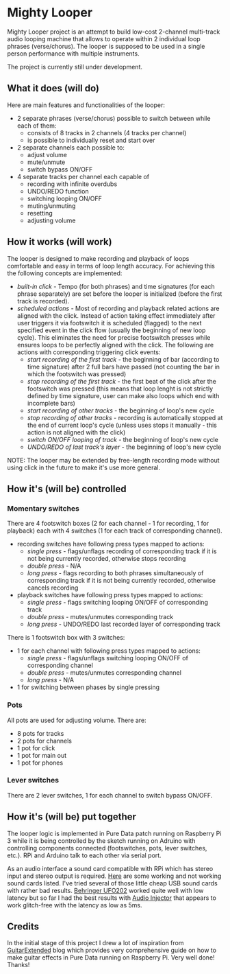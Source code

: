 # Mighty Looper

Mighty Looper project is an attempt to build low-cost 2-channel multi-track audio looping machine that allows to operate
within 2 individual loop phrases (verse/chorus). The looper is supposed to be used in a single person performance with
multiple instruments. 

The project is currently still under development.

## What it does (will do) 

Here are main features and functionalities of the looper:

- 2 separate phrases (verse/chorus) possible to switch between while each of them:
	- consists of 8 tracks in 2 channels (4 tracks per channel)
	- is possible to individually reset and start over
- 2 separate channels each possible to: 
	- adjust volume
	- mute/unmute
	- switch bypass ON/OFF
- 4 separate tracks per channel each capable of
	- recording with infinite overdubs
	- UNDO/REDO function
	- switching looping ON/OFF
	- muting/unmuting
	- resetting
	- adjusting volume

## How it works (will work)

The looper is designed to make recording and playback of loops comfortable and easy in terms of loop length accuracy. For achieving
this the following concepts are implemented:

- _built-in click_ - Tempo (for both phrases) and time signatures (for each phrase separately) are
set before the looper is initialized (before the first track is recorded).
- _scheduled actions_ -  Most of recording and playback related actions are aligned with the click. Instead of action taking
effect immediately after user triggers it via footswitch it is scheduled (flagged) to the next specified event in the click flow
(usually the beginning of new loop cycle). This eliminates the need for precise footswitch presses while ensures loops
to be perfectly aligned with the click. The following are actions with corresponding triggering click events:
	- _start recording of the first track_ - the beginning of bar (according to time signature) after 2 full bars have passed (not counting the bar
	in which the footswitch was pressed) 
	- _stop recording of the first track_ - the first beat of the click after the footswitch was pressed (this means that
	loop lenght is not strictly defined by time signature, user can make also loops which end with incomplete bars)
	- _start recording of other tracks_ - the beginning of loop's new cycle 
	- _stop recording of other tracks_ - recording is automatically stopped at the end of current loop's cycle
	(unless uses stops it manually - this action is not aligned with the click)
	- _switch ON/OFF looping of track_ - the beginning of loop's new cycle
	- _UNDO/REDO of last track's layer_ - the beginning of loop's new cycle

NOTE: The looper may be extended by free-length recording mode without using click in the future to make it's use more
general.

## How it's (will be) controlled

### Momentary switches

There are 4 footswitch boxes (2 for each channel - 1 for recording, 1 for playback) each with 4 switches (1 for each
track of corresponding channel).

- recording switches have following press types mapped to actions:
	- _single press_ - flags/unflags recording of corresponding track if it is not being currently recorded, otherwise
	stops recording
	- _double press_ - N/A
	- _long press_ - flags recording to both phrases simultaneously of corresponding track if it is not being currently
	recorded, otherwise cancels recording
- playback switches have following press types mapped to actions:
	- _single press_ - flags switching looping ON/OFF of corresponding track
	- _double press_ - mutes/unmutes corresponding track
	- _long press_ - UNDO/REDO last recorded layer of corresponding track

There is 1 footswitch box with 3 switches:
- 1 for each channel with following press types mapped to actions:
	- _single press_ - flags/unflags switching looping ON/OFF of corresponding channel
	- _double press_ - mutes/unmutes corresponding channel
	- _long press_ - N/A
- 1 for switching between phases by single pressing

### Pots

All pots are used for adjusting volume. There are:

- 8 pots for tracks
- 2 pots for channels
- 1 pot for click
- 1 pot for main out
- 1 pot for phones 

### Lever switches

There are 2 lever switches, 1 for each channel to switch bypass ON/OFF.

## How it's (will be) put together

The looper logic is implemented in Pure Data patch running on Raspberry Pi 3 while it is being controlled by the sketch
running on Adruino with controlling components connected (footswitches, pots, lever switches, etc.). RPi and
Arduino talk to each other via serial port.

As an audio interface a sound card compatible with RPi which has stereo input and stereo output is required.
[Here](https://puredata.info/docs/raspberry-pi) are some working and not working sound cards listed. I've tried several of
those little cheap USB sound cards with rather bad results. [Behringer
UFO202](http://www.musictri.be/Categories/Behringer/Computer-Audio/Audio-Interfaces/UFO202/p/P0A12) worked quite
well with low latency but so far I had the best results with [Audio Injector](http://www.audioinjector.net/#!/rpi-hat)
that appears to work glitch-free with the latency as low as 5ms. 


   
## Credits

In the initial stage of this project I drew a lot of inspiration from
[GuitarExtended](https://guitarextended.wordpress.com/) blog which provides very comprehensive guide on how to make
guitar effects in Pure Data running on Raspberry Pi. Very well done! Thanks!
